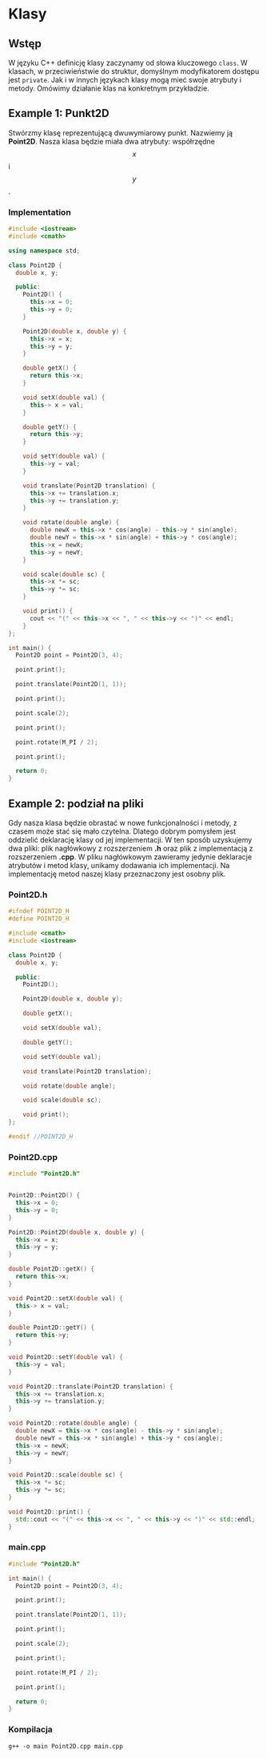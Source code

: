 # Klasy

## Wstęp

W języku C++ definicję klasy zaczynamy od słowa kluczowego ``class``.
W klasach, w przeciwieństwie do struktur, domyślnym modyfikatorem dostępu jest ``private``.
Jak i w innych językach klasy mogą mieć swoje atrybuty i metody.
Omówimy działanie klas na konkretnym przykładzie.

## Example 1: Punkt2D

Stwórzmy klasę reprezentującą dwuwymiarowy punkt.
Nazwiemy ją **Point2D**.
Nasza klasa będzie miała dwa atrybuty: współrzędne $$x$$ i $$y$$.

### Implementation

```cpp
#include <iostream>
#include <cmath>

using namespace std;

class Point2D {
  double x, y;

  public:
    Point2D() {
      this->x = 0;
      this->y = 0;
    }

    Point2D(double x, double y) {
      this->x = x;
      this->y = y;
    }

    double getX() {
      return this->x;
    }

    void setX(double val) {
      this-> x = val;
    }

    double getY() {
      return this->y;
    }

    void setY(double val) {
      this->y = val;
    }

    void translate(Point2D translation) {
      this->x += translation.x;
      this->y += translation.y;
    }

    void rotate(double angle) {
      double newX = this->x * cos(angle) - this->y * sin(angle);
      double newY = this->x * sin(angle) + this->y * cos(angle);
      this->x = newX;
      this->y = newY;
    }

    void scale(double sc) {
      this->x *= sc;
      this->y *= sc;
    }

    void print() {
      cout << "(" << this->x << ", " << this->y << ")" << endl;
    }
};

int main() {
  Point2D point = Point2D(3, 4);

  point.print();

  point.translate(Point2D(1, 1));

  point.print();

  point.scale(2);

  point.print();

  point.rotate(M_PI / 2);

  point.print();

  return 0;
}
```

## Example 2: podział na pliki

Gdy nasza klasa będzie obrastać w nowe funkcjonalności i metody, z czasem może stać się mało czytelna.
Dlatego dobrym pomysłem jest oddzielić deklarację klasy od jej implementacji.
W ten sposób uzyskujemy dwa pliki: plik nagłówkowy z rozszerzeniem **.h** oraz plik z implementacją z rozszerzeniem **.cpp**.
W pliku nagłówkowym zawieramy jedynie deklaracje atrybutów i metod klasy, unikamy dodawania ich implementacji.
Na implementację metod naszej klasy przeznaczony jest osobny plik.

### Point2D.h

```cpp
#ifndef POINT2D_H
#define POINT2D_H

#include <cmath>
#include <iostream>

class Point2D {
  double x, y;

  public:
    Point2D();

    Point2D(double x, double y);

    double getX();

    void setX(double val);

    double getY();

    void setY(double val);

    void translate(Point2D translation);

    void rotate(double angle);

    void scale(double sc);

    void print();
};

#endif //POINT2D_H
```

### Point2D.cpp

```cpp
#include "Point2D.h"


Point2D::Point2D() {
  this->x = 0;
  this->y = 0;
}

Point2D::Point2D(double x, double y) {
  this->x = x;
  this->y = y;
}

double Point2D::getX() {
  return this->x;
}

void Point2D::setX(double val) {
  this-> x = val;
}

double Point2D::getY() {
  return this->y;
}

void Point2D::setY(double val) {
  this->y = val;
}

void Point2D::translate(Point2D translation) {
  this->x += translation.x;
  this->y += translation.y;
}

void Point2D::rotate(double angle) {
  double newX = this->x * cos(angle) - this->y * sin(angle);
  double newY = this->x * sin(angle) + this->y * cos(angle);
  this->x = newX;
  this->y = newY;
}

void Point2D::scale(double sc) {
  this->x *= sc;
  this->y *= sc;
}

void Point2D::print() {
  std::cout << "(" << this->x << ", " << this->y << ")" << std::endl;
}

```

### main.cpp

```cpp
#include "Point2D.h"

int main() {
  Point2D point = Point2D(3, 4);

  point.print();

  point.translate(Point2D(1, 1));

  point.print();

  point.scale(2);

  point.print();

  point.rotate(M_PI / 2);

  point.print();

  return 0;
}
```

### Kompilacja

```
g++ -o main Point2D.cpp main.cpp
```